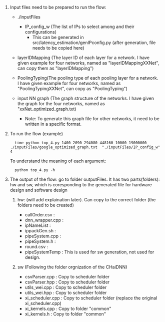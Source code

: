 
1. Input files need to be prepared to run the flow:
    * ./inputFiles
        * IP_config_w (The list of IPs to select among and their configurations)
            * This can be generated in src/latency_estimation/genIPconfig.py (after generation, file needs to be copied here)
    
    * layerIDMapping (The layer ID of each layer for a network. I have given example for four networks, named as "layerIDMappingXXNet", can copy them as "layerIDMapping")
    
    * PoolingTyping(The pooling type of each pooling layer for a network. I have given example for four networks, named as "PoolingTypingXXNet", can copy as "PoolingTyping")
    
    * input NN graph (The graph structure of the networks. I have given the graph for the four networks, named as "xxNet_optimized_graph.txt)
      * Note: To generate this graph file for other networks, it need to be written in a specific format.

2. To run the flow (example)
      
         time python top_4.py 1400 2090 294080 448160 10000 19000000 ./inputFiles/google_optimized_graph.txt  "./inputFiles/IP_config_w" 4
   To understand the meaning of each argument:
        
         python top_4.py -h

3. The output of the flow:
    go to folder outputFiles. It has two parts(folders): hw and sw, which is coresponding to the generated file for hardware design and software design
    1. hw: (will add explaination later). Can copy to the correct folder (the folders need to be created)
        * callOrder.csv :
        * dnn_wrapper.cpp : 
        * ipNameList : 
        * ippackGen.sh : 
        * pipeSystem.cpp : 
        * pipeSystem.h : 
        * round.csv :
        * pipeSystemTemp : This is used for sw generation, not used for design.

    2. sw (Following the folder orgnization of the CHaiDNN)
        * csvParser.cpp : Copy to scheduler folder
        * csvParser.hpp : Copy to scheduler folder
        * utils_wei.cpp : Copy to scheduler folder
        * utils_wei.hpp : Copy to scheduler folder
        * xi_scheduler.cpp : Copy to scheduler folder (replace the original xi_scheduler.cpp)
        * xi_kernels.cpp : Copy to folder "common"
        * xi_kernels.h :  Copy to folder "common"
